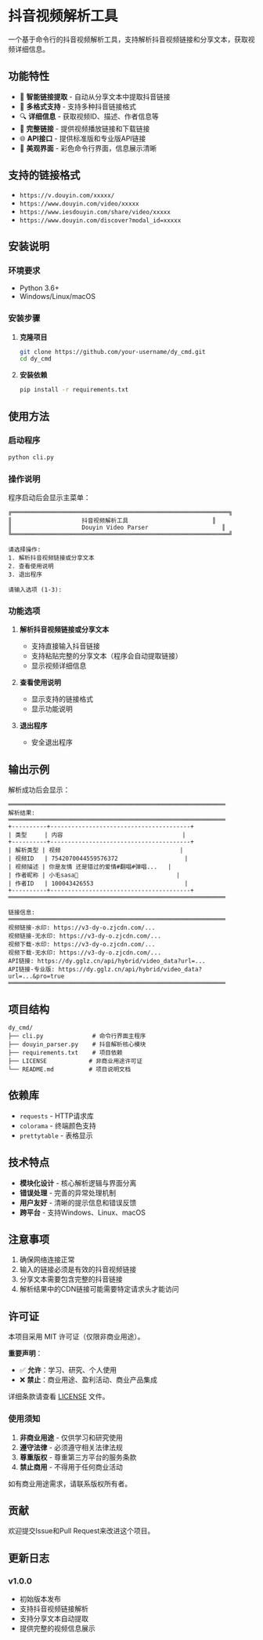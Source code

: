 # 抖音视频解析工具

一个基于命令行的抖音视频解析工具，支持解析抖音视频链接和分享文本，获取视频详细信息。

## 功能特性

- 🎯 **智能链接提取** - 自动从分享文本中提取抖音链接
- 📱 **多格式支持** - 支持多种抖音链接格式
- 🔍 **详细信息** - 获取视频ID、描述、作者信息等
- 🔗 **完整链接** - 提供视频播放链接和下载链接
- 🌐 **API接口** - 提供标准版和专业版API链接
- 🎨 **美观界面** - 彩色命令行界面，信息展示清晰

## 支持的链接格式

- `https://v.douyin.com/xxxxx/`
- `https://www.douyin.com/video/xxxxx`
- `https://www.iesdouyin.com/share/video/xxxxx`
- `https://www.douyin.com/discover?modal_id=xxxxx`

## 安装说明

### 环境要求

- Python 3.6+
- Windows/Linux/macOS

### 安装步骤

1. **克隆项目**
   ```bash
   git clone https://github.com/your-username/dy_cmd.git
   cd dy_cmd
   ```

2. **安装依赖**
   ```bash
   pip install -r requirements.txt
   ```

## 使用方法

### 启动程序

```bash
python cli.py
```

### 操作说明

程序启动后会显示主菜单：

```
╔══════════════════════════════════════════════════════════════╗
║                    抖音视频解析工具                        ║
║                    Douyin Video Parser                     ║
╚══════════════════════════════════════════════════════════════╝

请选择操作:
1. 解析抖音视频链接或分享文本
2. 查看使用说明
3. 退出程序

请输入选项 (1-3):
```

### 功能选项

1. **解析抖音视频链接或分享文本**
   - 支持直接输入抖音链接
   - 支持粘贴完整的分享文本（程序会自动提取链接）
   - 显示视频详细信息

2. **查看使用说明**
   - 显示支持的链接格式
   - 显示功能说明

3. **退出程序**
   - 安全退出程序

## 输出示例

解析成功后会显示：

```
══════════════════════════════════════════════════════════════
解析结果:
══════════════════════════════════════════════════════════════
+----------+----------------------------------------+
| 类型     | 内容                                  |
+----------+----------------------------------------+
| 解析类型 | 视频                                  |
| 视频ID   | 7542070044559576372                   |
| 视频描述 | 你是友情 还是错过的爱情#翻唱#弹唱...   |
| 作者昵称 | 小毛sasa🩵                            |
| 作者ID   | 100043426553                          |
+----------+----------------------------------------+
══════════════════════════════════════════════════════════════

链接信息:
══════════════════════════════════════════════════════════════
视频链接-水印: https://v3-dy-o.zjcdn.com/...
视频链接-无水印: https://v3-dy-o.zjcdn.com/...
视频下载-水印: https://v3-dy-o.zjcdn.com/...
视频下载-无水印: https://v3-dy-o.zjcdn.com/...
API链接: https://dy.gglz.cn/api/hybrid/video_data?url=...
API链接-专业版: https://dy.gglz.cn/api/hybrid/video_data?url=...&pro=true
══════════════════════════════════════════════════════════════
```

## 项目结构

```
dy_cmd/
├── cli.py              # 命令行界面主程序
├── douyin_parser.py    # 抖音解析核心模块
├── requirements.txt    # 项目依赖
├── LICENSE            # 非商业用途许可证
└── README.md          # 项目说明文档
```

## 依赖库

- `requests` - HTTP请求库
- `colorama` - 终端颜色支持
- `prettytable` - 表格显示

## 技术特点

- **模块化设计** - 核心解析逻辑与界面分离
- **错误处理** - 完善的异常处理机制
- **用户友好** - 清晰的提示信息和错误反馈
- **跨平台** - 支持Windows、Linux、macOS

## 注意事项

1. 确保网络连接正常
2. 输入的链接必须是有效的抖音视频链接
3. 分享文本需要包含完整的抖音链接
4. 解析结果中的CDN链接可能需要特定请求头才能访问

## 许可证

本项目采用 MIT 许可证（仅限非商业用途）。

**重要声明**：
- ✅ **允许**：学习、研究、个人使用
- ❌ **禁止**：商业用途、盈利活动、商业产品集成

详细条款请查看 [LICENSE](LICENSE) 文件。

### 使用须知

1. **非商业用途** - 仅供学习和研究使用
2. **遵守法律** - 必须遵守相关法律法规
3. **尊重版权** - 尊重第三方平台的服务条款
4. **禁止商用** - 不得用于任何商业活动

如有商业用途需求，请联系版权所有者。

## 贡献

欢迎提交Issue和Pull Request来改进这个项目。

## 更新日志

### v1.0.0
- 初始版本发布
- 支持抖音视频链接解析
- 支持分享文本自动提取
- 提供完整的视频信息展示
